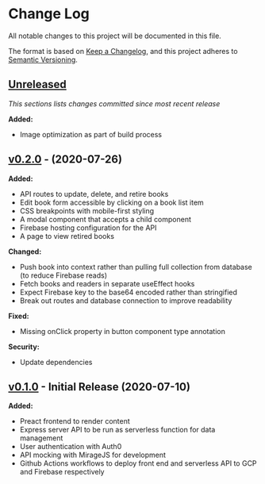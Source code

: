 # Change Log

All notable changes to this project will be documented in this file.

The format is based on [Keep a Changelog](https://keepachangelog.com/en/1.0.0/),
and this project adheres to [Semantic Versioning](https://semver.org/spec/v2.0.0.html).

## [Unreleased](https://github.com/mrewers/library/compare/v0.2.0...HEAD)

_This sections lists changes committed since most recent release_

**Added:**

- Image optimization as part of build process

## [v0.2.0](https://github.com/mrewers/library/compare/v0.1.0...v0.2.0) - (2020-07-26)

**Added:**

- API routes to update, delete, and retire books
- Edit book form accessible by clicking on a book list item
- CSS breakpoints with mobile-first styling
- A modal component that accepts a child component
- Firebase hosting configuration for the API
- A page to view retired books

**Changed:**

- Push book into context rather than pulling full collection from database (to reduce Firebase reads)
- Fetch books and readers in separate useEffect hooks
- Expect Firebase key to the base64 encoded rather than stringified
- Break out routes and database connection to improve readability

**Fixed:**

- Missing onClick property in button component type annotation

**Security:**

- Update dependencies

## [v0.1.0](https://github.com/mrewers/library/tree/v0.1.0) - Initial Release (2020-07-10)

**Added:**

- Preact frontend to render content
- Express server API to be run as serverless function for data management
- User authentication with Auth0
- API mocking with MirageJS for development
- Github Actions workflows to deploy front end and serverless API to GCP and Firebase respectively
